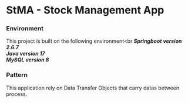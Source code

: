 
# StMA - Stock Management App

### Environment

This project is built on the following environment<br
___Springboot version 2.6.7___<br>
___Java version 17___<br>
___MySQL version 8___<br>

### Pattern

This application rely on Data Transfer Objects that carry datas between process.